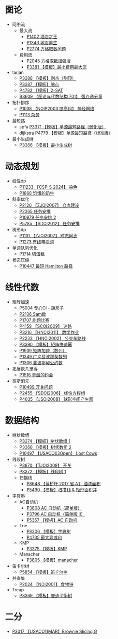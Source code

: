 # 图论
- 网络流
  - 最大流
    - [P1402 酒店之王](https://www.luogu.com.cn/problem/P1402)
    - [P1343 地震逃生](https://www.luogu.com.cn/problem/P1343)
    - [P2774 方格取数问题](https://www.luogu.com.cn/problem/P2774)
  - 费用流
    - [P2045 方格取数加强版](https://www.luogu.com.cn/problem/P2045)
    - [P3381 【模板】最小费用最大流](https://www.luogu.com.cn/problem/P3381)
- tarjan
  - [P3388 【模板】割点（割顶）](https://www.luogu.com.cn/problem/P3388)
  - [P3387 【模板】缩点](https://www.luogu.com.cn/problem/P3387)
  - [P4782 【模板】2-SAT](https://www.luogu.com.cn/problem/P4782)
  - [B3609 【图论与代数结构 701】 强连通分量](https://www.luogu.com.cn/problem/B3609)
- 拓扑排序
  - [P1038 【NOIP2003 提高组】 神经网络](https://www.luogu.com.cn/problem/P1038)
  - [P1113 杂务](https://www.luogu.com.cn/problem/P1113)
- 最短路
  - spfa [P3371 【模板】单源最短路径（弱化版）](https://www.luogu.com.cn/problem/P3371)
  - dijkstra [P4779 【模板】单源最短路径（标准版）](https://www.luogu.com.cn/problem/P4779)
- 最小生成树
  - [P3366 【模板】最小生成树](https://www.luogu.com.cn/problem/P3366)
# 动态规划
- 线性dp
  - [P11233 【CSP-S 2024】 染色](https://www.luogu.com.cn/problem/P11233)
  - [P1868 饥饿的奶牛](https://www.luogu.com.cn/problem/P1868)
- 斜率优化
  - [P2120 【ZJOI2007】 仓库建设](https://www.luogu.com.cn/problem/P2120)
  - [P2365 任务安排](https://www.luogu.com.cn/problem/P2365)
  - [P10979 任务安排 2](https://www.luogu.com.cn/problem/P10979)
  - [P5785 【SDOI2012】 任务安排](https://www.luogu.com.cn/problem/P5785)
- 树形dp
  - [P1131 【ZJOI2007】 时态同步](https://www.luogu.com.cn/problem/P1131)
  - [P1273 有线电视网](https://www.luogu.com.cn/problem/P1273)
- 单调队列优化
  - [P1714 切蛋糕](https://www.luogu.com.cn/problem/P1714)
- 状态压缩
  - [P10447 最短 Hamilton 路径](https://www.luogu.com.cn/problem/P10447)
# 线性代数
- 矩阵加速
  - [P5004 专心OI - 跳房子](https://www.luogu.com.cn/problem/P5004)
  - [P2106 Sam数](https://www.luogu.com.cn/problem/P2106)
  - [P1707 刷题比赛](https://www.luogu.com.cn/problem/P1707)
  - [P4159 【SCOI2009】 迷路](https://www.luogu.com.cn/problem/P4159)
  - [P3216 【HNOI2011】 数学作业](https://www.luogu.com.cn/problem/P3216)
  - [P2233 【HNOI2002】 公交车路线](https://www.luogu.com.cn/problem/P2233)
  - [P3390 【模板】矩阵快速幂](https://www.luogu.com.cn/problem/P3390)
  - [P1939 矩阵加速（数列）](https://www.luogu.com.cn/problem/P1939)
  - [P1349 广义斐波那契数列](https://www.luogu.com.cn/problem/P1349)
  - [P1306 斐波那契公约数](https://www.luogu.com.cn/problem/P1306)
- 拓展欧几里得
  - [P1516 青蛙的约会](https://www.luogu.com.cn/problem/P1516)
- 高斯消元
  - [P10499 开关问题](https://www.luogu.com.cn/problem/P10499)
  - [P2455 【SDOI2006】 线性方程组](https://www.luogu.com.cn/problem/P2455)
  - [P4035 【JSOI2008】 球形空间产生器](https://www.luogu.com.cn/problem/P4035)
# 数据结构
- 树状数组
  - [P3374 【模板】树状数组 1](https://www.luogu.com.cn/problem/P3374)
  - [P3368 【模板】树状数组 2](https://www.luogu.com.cn/problem/P3368)
  - [P10497 【USACO03Open】 Lost Cows](https://www.luogu.com.cn/problem/P10497)
- 线段树
  - [P3870 【TJOI2009】 开关](https://www.luogu.com.cn/problem/P3870)
  - [P3372 【模板】线段树 1](https://www.luogu.com.cn/problem/P3372)
  - 扫描线
    - [P8648 【蓝桥杯 2017 省 A】 油漆面积](https://www.luogu.com.cn/problem/P8648)
    - [P5490 【模板】扫描线 &amp; 矩形面积并](https://www.luogu.com.cn/problem/P5490)
- 字符串
  - AC自动机
    - [P3808 AC 自动机（简单版）](https://www.luogu.com.cn/problem/P3808)
    - [P3796 AC 自动机（简单版 II）](https://www.luogu.com.cn/problem/P3796)
    - [P5357 【模板】AC 自动机](https://www.luogu.com.cn/problem/P5357)
  - Trie
    - [P8306 【模板】字典树](https://www.luogu.com.cn/problem/P8306)
    - [P4735 最大异或和](https://www.luogu.com.cn/problem/P4735)
  - KMP
    - [P3375 【模板】KMP](https://www.luogu.com.cn/problem/P3375)
  - Manacher
    - [P3805 【模板】manacher](https://www.luogu.com.cn/problem/P3805)
- 笛卡尔树
  - [P5854 【模板】笛卡尔树](https://www.luogu.com.cn/problem/P5854)
- 并查集
  - [P2024 【NOI2001】 食物链](https://www.luogu.com.cn/problem/P2024)
- Treap
  - [P3369 【模板】普通平衡树](https://www.luogu.com.cn/problem/P3369)
# 二分
- [P3017 【USACO11MAR】Brownie Slicing G](https://www.luogu.com.cn/problem/P3017)
